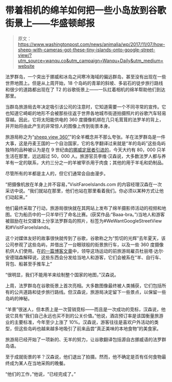 # 带着相机的绵羊如何把一些小岛放到谷歌街景上——华盛顿邮报

> 原文：<https://www.washingtonpost.com/news/animalia/wp/2017/11/07/how-sheep-with-cameras-got-these-tiny-islands-onto-google-street-view/?utm_source=wanqu.co&utm_campaign=Wanqu+Daily&utm_medium=website>

法罗群岛，一个突出于挪威和冰岛之间寒冷海域的偏远群岛，甚至没有出现在一些世界地图上。但是从上周开始，18 个岛屿的青翠的斜坡、多岩石的徒步旅行路线和很少的道路都出现在了 T2 的谷歌街景上——一队扛着相机的绵羊帮助他们到达那里。

当群岛旅游局去年决定吸引该公司的注意时，它知道需要一个不同寻常的宣传。它也知道它崎岖的地形不会被那些往返于世界各地城市街道拍摄照片的谷歌汽车轻易穿越。因此，它将太阳能供电的 360 度摄像机绑在几只毛茸茸的法罗羊的背上，并开始将由此产生的非常惊人的图像上传到街景本身。

旅游局称之为“[sheep view 360”](http://visitfaroeislands.com/sheepview360/)”的全羊概念并不那么夸张。羊在法罗群岛是一件大事，这是丹麦王国的一个自治国家，它的名字翻译过来就是“羊的岛屿”这些岛屿独特的品种被认为是在 9 世纪由[的挪威定居者引进的](https://link.springer.com/article/10.1007%2Fs10745-005-7596-x)，今天大约有 80，000 只羊生活在那里，远远超过 50，000 人。旅游官员李维·汉森说，大多数法罗人都与养羊有一定的联系，大约三分之一的羊被宰杀用于肉食；其他的用于羊毛和奶制品。

尽管所有的羊都是主人的，但它们通常会自由漫步。

“把摄像机放在羊身上并不容易，”VisitFaroeIslands.com 的内容经理汉森在一次采访中说。“我们就站在那里，他们也站在那里看着我们。你必须以某种方式让他们动起来。”

他们最终采取了行动，旅游局很快就在其网站上发布了绵羊摄影师活动的视频和地图。它为船员中的一只羊举行了命名比赛。(获奖作品:“Baaa-bra。”)当地人和游客被鼓励在社交媒体上分享法罗群岛的照片，标签为#WeWantGoogleStreetView 和#VisitFaroeIslands。

这个对媒体友好的故事很快就传到了谷歌，谷歌称之为“剪切的光辉”去年夏天，该公司参观了这些岛屿，并借出了一台眼球般的街景旅行车，以及一些 360 度摄像机供人们使用。在[的一篇博客文章](http://visitfaroeislands.com/sheepview360/google-has-arrived/)中，领导这场运动的前旅游局雇员杜丽塔·达尔·安德瑞森解释说，这些东西会分发给当地人和游客，它们会被系在“羊、自行车、背包、船甚至手推车上”

“很明显，我们不能用羊来绘制整个国家的地图，”汉森说。

上周，法罗群岛在谷歌街景上首次亮相。大多数图像最终被人类捕获，它们包括所有的公共道路和徒步旅行路线。但汉森说，旅游局决定留下一些景点，以保留一些岛屿的神秘。

“羊景”很迷人，但本质上是一次营销竞标——而且是一次成功的竞标，汉森说，他说它具有“我们自己永远也买不到的公关价值。”他说，酒店预订率是该国衡量旅游业的主要标准，今年至少上涨了 10%。汉森说，游客往往是喜欢户外活动的类型，但这些岛屿也越来越多地吸引了前来品尝“真正美味的本地食物”的美食家。

旅游局已经开始了一项新的、无羊的努力，让谷歌翻译包括源自古挪威语的法罗群岛语。

至于成就街景的羊？汉森说，他们退出了拍摄。然而，他不确定是否有任何食物最终成为某人在当地采购的晚餐。

“他们的工作，”他说，“已经完成了。”